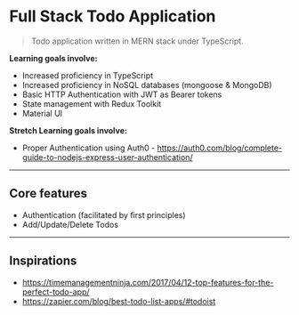 # Full Stack Todo Application
>Todo application written in MERN stack under TypeScript. 

**Learning goals involve:** 
- Increased proficiency in TypeScript
- Increased proficiency in NoSQL databases (mongoose & MongoDB)
- Basic HTTP Authentication with JWT as Bearer tokens
- State management with Redux Toolkit
- Material UI

**Stretch Learning goals involve:**
- Proper Authentication using Auth0 - https://auth0.com/blog/complete-guide-to-nodejs-express-user-authentication/ 
___
## Core features
- Authentication (facilitated by first principles)
- Add/Update/Delete Todos
___
## Inspirations
- https://timemanagementninja.com/2017/04/12-top-features-for-the-perfect-todo-app/
- https://zapier.com/blog/best-todo-list-apps/#todoist
